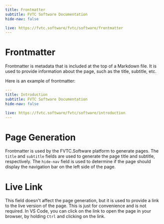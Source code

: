 ```yaml
---
title: Frontmatter
subtitle: FVTC Software Documentation
hide-nav: false

live: https://fvtc.software/fvtc/software/frontmatter
---
```


# Frontmatter

Frontmatter is metadata that is included at the top of a Markdown file. It is used to provide information about the page, such as the title, subtitle, etc.

Here is an example of frontmatter:

```yaml
---
title: Introduction
subtitle: FVTC Software Documentation
hide-nav: false

live: https://fvtc.software/fvtc/software/introduction
---
```

# Page Generation

Frontmatter is used by the FVTC.Software platform to generate pages. The `title` and `subtitle` fields are used to generate the page title and subtitle, respectively. The `hide-nav` field is used to determine if the page should display the navigation bar on the left side of the page.

# Live Link

This field doesn't affect the page generation, but it is used to provide a link to the live version of the page. This is just for convenience and is not required. In VS Code, you can click on the link to open the page in your browser, by holding `Ctrl` and clicking on the link.
